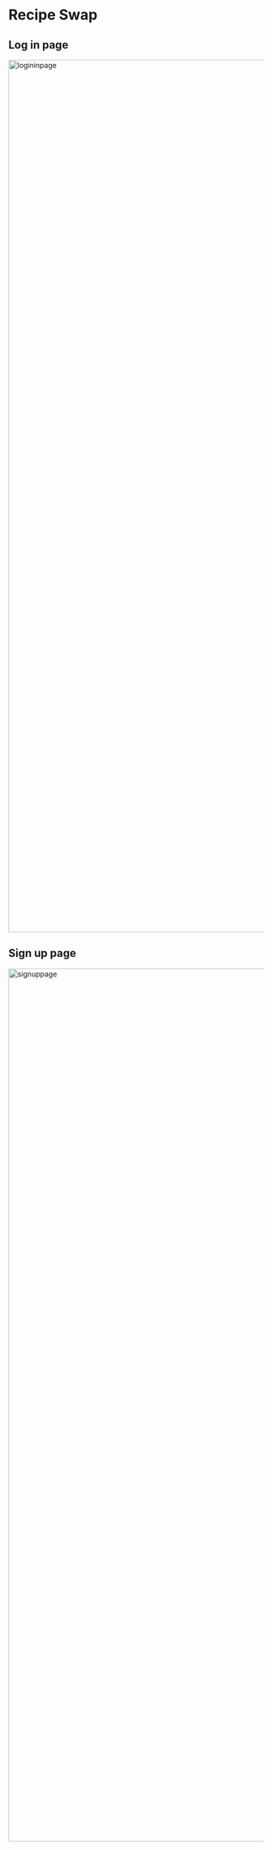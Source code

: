 # Recipe Swap

## Log in page
<img width="1724" alt="logininpage" src="https://user-images.githubusercontent.com/117698398/235858879-c3a02c6e-42d3-487f-9df8-dc2a966d8414.png">


## Sign up page
<img width="1725" alt="signuppage" src="https://user-images.githubusercontent.com/117698398/235858913-2043ea1f-c938-42f5-94c9-d61d26d85b24.png">

